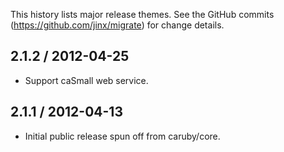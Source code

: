 This history lists major release themes. See the GitHub commits (https://github.com/jinx/migrate)
for change details.

2.1.2 / 2012-04-25
------------------
* Support caSmall web service.

2.1.1 / 2012-04-13
------------------
* Initial public release spun off from caruby/core.
